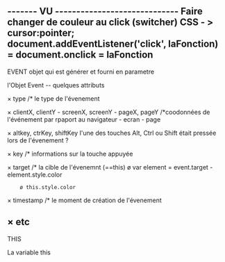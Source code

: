 ------- VU -----------------------------
Faire changer de couleur au click (switcher)
CSS - > cursor:pointer;
document.addEventListener('click', laFonction)  =  document.onclick = laFonction
------------------------------------
EVENT objet qui est générer et fourni en parametre

l'Objet Event -- quelques attributs

   × type /* le type de l'évenement

   × clientX, clientY - screenX, screenY - pageX, pageY
    /*coodonnées de l'événement par rpaport au navigateur - ecran - page

   × altkey, ctrKey, shiftKey l'une des touches Alt, Ctrl ou Shift était pressée lors de l'évenement ?

   × key /* informations sur la touche appuyée

   × target /* la cible de l'évenemnt (==this)
        ø var element = event.target
        - element.style.color

        ø this.style.color

   × timestamp /* le moment de création de l'évenement 

   × etc
------------------------------------
THIS

La variable this